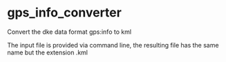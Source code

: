 # gps_info_converter
Convert the dke data format gps:info to kml

The input file is provided via command line, the resulting file has the same name but the extension .kml 
